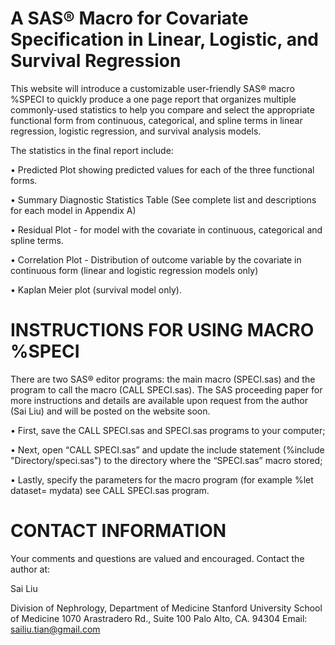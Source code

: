 # A SAS® Macro for Covariate Specification in Linear, Logistic, and Survival Regression

This website will introduce a customizable user-friendly SAS® macro %SPECI to quickly produce a one page report that organizes multiple commonly-used statistics to help you compare and select the appropriate functional form from continuous, categorical, and spline terms in linear regression, logistic regression, and survival analysis models.  


The statistics in the final report include:

•	Predicted Plot showing predicted values for each of the three functional forms. 

•	Summary Diagnostic Statistics Table (See complete list and descriptions for each model in Appendix A) 

•	Residual Plot - for model with the covariate in continuous, categorical and spline terms. 

•	Correlation Plot - Distribution of outcome variable by the covariate in continuous form (linear and logistic regression models only)

•	Kaplan Meier plot (survival model only). 


# INSTRUCTIONS FOR USING MACRO %SPECI 

There are two SAS® editor programs: the main macro (SPECI.sas) and the program to call the macro (CALL SPECI.sas). The SAS proceeding paper for more instructions and details are available upon request from the author (Sai Liu) and will be posted on the website soon.

• First, save the CALL SPECI.sas and SPECI.sas programs to your computer; 

• Next, open “CALL SPECI.sas” and update the include statement (%include "Directory/speci.sas") to the directory where the “SPECI.sas” macro stored;

• Lastly, specify the parameters for the macro program (for example %let dataset= mydata) see CALL SPECI.sas program.

     
# CONTACT INFORMATION 
  Your comments and questions are valued and encouraged. Contact the author at:

  Sai Liu

  Division of Nephrology, Department of Medicine 
  Stanford University School of Medicine
  1070 Arastradero Rd., Suite 100
  Palo Alto, CA. 94304
  Email: sailiu.tian@gmail.com
